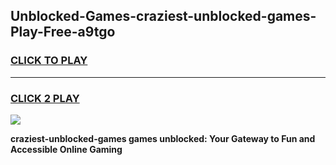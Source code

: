
## Unblocked-Games-craziest-unblocked-games-Play-Free-a9tgo
<h3>
<a href="https://premium76.site?title=craziest-unblocked-games&ref=21A">CLICK TO PLAY</a></h3>
<hr>

<h3>
<a href="https://premium76.site?title=craziest-unblocked-games&ref=21A">CLICK 2 PLAY</a>
  
</h3>

<a href="https://premium76.site?title=craziest-unblocked-games&ref=21A"><img src="https://clearcache.store/games.png"></a>


**craziest-unblocked-games games unblocked: Your Gateway to Fun and Accessible Online Gaming**

